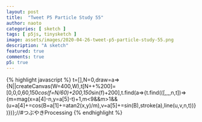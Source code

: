 ```yaml
---
layout: post
title:  "Tweet P5 Particle Study 55"
author: naoto
categories: [ sketch ]
tags: [ p5js, tinysketch ]
image: assets/images/2020-04-26-tweet-p5-particle-study-55.png
description: "A sketch"
featured: true
comments: true
p5: true
---
```


<div id = "p5sketch">
  <!-- p5 instance will be created here -->
</div>

{% highlight javascript %}
t=[],N=0,draw=a=>{N||createCanvas(W=400,W),t[N++%200]=[0,0,0,60,150*cos(f=N/60)+200,150*sin(f)+200],t.find(a=>{t.find(([,,,,n,t])=>{m=mag(x=a[4]-n,y=a[5]-t)+1,m<9&&m>1&&(u=a[4]+=cos(B=a[1]+=atan2(x,y)/m),v=a[5]+=sin(B),stroke(a),line(u,v,n,t))})})};//#つぶやきProcessing
{% endhighlight %}

<script>
// Naoto Hieda
// https://creativecommons.org/licenses/by-sa/3.0/
t=[],N=0,draw=a=>{N||createCanvas(W=400,W),t[N++%200]=[0,0,0,60,150*cos(f=N/60)+200,150*sin(f)+200],t.find(a=>{t.find(([,,,,n,t])=>{m=mag(x=a[4]-n,y=a[5]-t)+1,m<9&&m>1&&(u=a[4]+=cos(B=a[1]+=atan2(x,y)/m),v=a[5]+=sin(B),stroke(a),line(u,v,n,t))})})};//#つぶやきProcessing
handler = setInterval(()=>{
  const canvas = document.getElementById("defaultCanvas0");
  if(canvas != undefined) {
    clearInterval(handler);
    document.getElementById("p5sketch").appendChild(canvas);
  }
}, 500);
</script>
